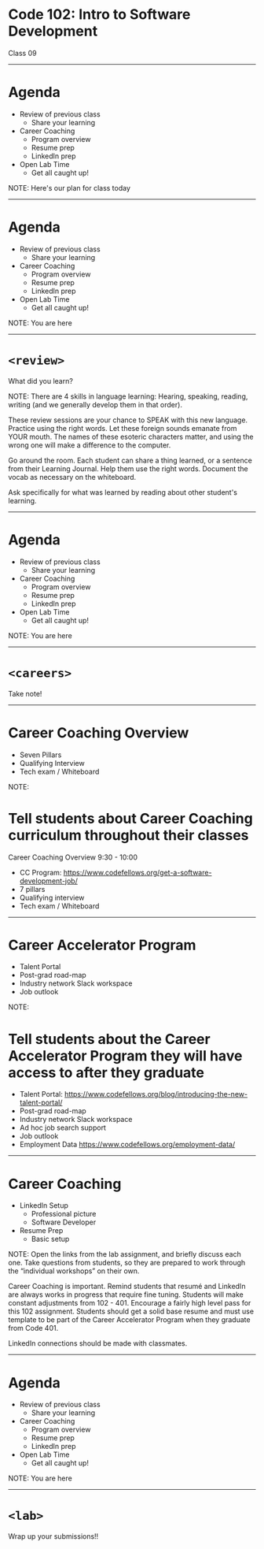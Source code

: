 <!-- SLIDE 0 -->
<!-- .element class="main-title" -->

# Code 102: Intro to Software Development

Class 09

---

<!-- SLIDE 1 -->
<!-- .element class="title-and-subtitle" -->

# Agenda

- Review of previous class
  - Share your learning
- Career Coaching
  - Program overview
  - Resume prep
  - LinkedIn prep
- Open Lab Time
  - Get all caught up!

NOTE:
Here's our plan for class today

---

<!-- SLIDE 2 -->
<!-- .element class="title-and-subtitle" -->

# Agenda

- Review of previous class <!-- .element class="highlight" -->
  - Share your learning
- Career Coaching
  - Program overview
  - Resume prep
  - LinkedIn prep
- Open Lab Time
  - Get all caught up!

NOTE:
You are here

---

<!-- SLIDE 3 -->
<!-- .element class="title-and-subtitle" -->

# `<review>` <!-- .element class="highlight" -->

What did you learn?

NOTE:
There are 4 skills in language learning: Hearing, speaking, reading, writing (and we generally develop them in that order).

These review sessions are your chance to SPEAK with this new language. Practice using the right words. Let these foreign sounds emanate from YOUR mouth. The names of these esoteric characters matter, and using the wrong one will make a difference to the computer.

Go around the room. Each student can share a thing learned, or a sentence from their Learning Journal. Help them use the right words. Document the vocab as necessary on the whiteboard.

Ask specifically for what was learned by reading about other student's learning.

---

<!-- SLIDE 4 -->
<!-- .element class="title-and-subtitle" -->

# Agenda

- Review of previous class
  - Share your learning
- Career Coaching <!-- .element class="highlight" -->
  - Program overview
  - Resume prep
  - LinkedIn prep
- Open Lab Time
  - Get all caught up!

NOTE:
You are here

---

<!-- SLIDE 5 -->
<!-- .element class="title-and-subtitle" -->

# `<careers>` <!-- .element class="highlight" -->

Take note!

---

<!-- SLIDE 6 -->
<!-- .element class="title-and-subtitle" -->

# Career Coaching Overview <!-- .element class="highlight" -->

- Seven Pillars <!-- .element class="fragment" data-fragment-index="1" -->
- Qualifying Interview <!-- .element class="fragment" data-fragment-index="2" -->
- Tech exam / Whiteboard <!-- .element class="fragment" data-fragment-index="3" -->

NOTE:
# Tell students about Career Coaching curriculum throughout their classes 

Career Coaching Overview 9:30 - 10:00

- CC Program:  https://www.codefellows.org/get-a-software-development-job/
- 7 pillars
- Qualifying interview
- Tech exam / Whiteboard

---

<!-- SLIDE 7 -->
<!-- .element class="title-and-subtitle" -->

# Career Accelerator Program <!-- .element class="highlight" -->

- Talent Portal <!-- .element class="fragment" data-fragment-index="1" -->
- Post-grad road-map <!-- .element class="fragment" data-fragment-index="2" -->
- Industry network Slack workspace <!-- .element class="fragment" data-fragment-index="3" -->
- Job outlook <!-- .element class="fragment" data-fragment-index="4" -->

NOTE:
# Tell students about the Career Accelerator Program they will have access to after they graduate

- Talent Portal: https://www.codefellows.org/blog/introducing-the-new-talent-portal/
- Post-grad road-map
- Industry network Slack workspace
- Ad hoc job search support
- Job outlook
- Employment Data https://www.codefellows.org/employment-data/

---

<!-- SLIDE 8 -->
<!-- .element class="title-and-subtitle" -->

# Career Coaching <!-- .element class="highlight" -->

- LinkedIn Setup <!-- .element class="fragment" data-fragment-index="1" -->
  - Professional picture <!-- .element class="fragment" data-fragment-index="2" -->
  - Software Developer <!-- .element class="fragment" data-fragment-index="3" -->
- Resume Prep <!-- .element class="fragment" data-fragment-index="4" -->
  - Basic setup <!-- .element class="fragment" data-fragment-index="5" -->

NOTE:
Open the links from the lab assignment, and briefly discuss each one. Take questions from students, so they are prepared to work through the “individual workshops” on their own.

Career Coaching is important. Remind students that resumé and LinkedIn are always works in progress that require fine tuning. Students will make constant adjustments from 102 - 401. Encourage a fairly high level pass for this 102 assignment. Students should get a solid base resume and must use template to be part of the Career Accelerator Program when they graduate from Code 401.

LinkedIn connections should be made with classmates.

---

<!-- SLIDE 9 -->
<!-- .element class="title-and-subtitle" -->

# Agenda

- Review of previous class
  - Share your learning
- Career Coaching
  - Program overview
  - Resume prep
  - LinkedIn prep
- Open Lab Time <!-- .element class="highlight" -->
  - Get all caught up!

NOTE:
You are here

---

<!-- SLIDE 10 -->
<!-- .element class="title-and-subtitle" -->

# `<lab>` <!-- .element class="highlight" -->

Wrap up your submissions!!
